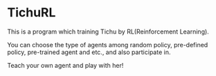 # TichuRL

This is a program which training Tichu by RL(Reinforcement Learning).

You can choose the type of agents among random policy, pre-defined policy, pre-trained agent and etc.,
and also participate in.

Teach your own agent and play with her!
